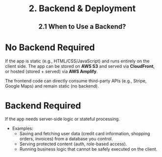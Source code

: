 <div align='center'>
  <h1> 2. Backend & Deployment </h1>
  <h2> 2.1 When to Use a Backend? </h2>
</div>

# No Backend Required

If the app is static (e.g., HTML/CSS/JavaScript) and runs entirely on the client side. The app can be stored on **AWS S3** and served via **CloudFront**, or hosted (stored + served) via **AWS Amplify**. 

The frontend code can directly consume third-party APIs (e.g., Stripe, Google Maps) and remain static (no backend).

# Backend Required

If the app needs server-side logic or stateful processing. 

- Examples: 
  - Saving and fetching user data (credit card information, shopping orders, invoices) from a database you control.
  - Serving protected content (auth, role-based access).
  - Running business logic that cannot be safely executed on the client.
